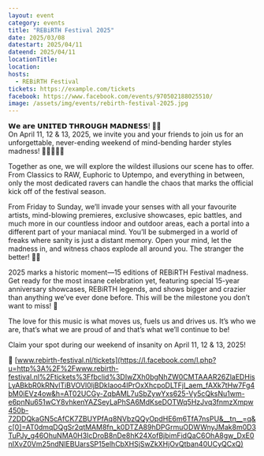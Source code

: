 ```yaml
---
layout: event
category: events
title: "REBiRTH Festival 2025"
date: 2025/03/08
datestart: 2025/04/11
dateend: 2025/04/11
locationTitle:
location:
hosts:
  - REBiRTH Festival
tickets: https://example.com/tickets
facebook: https://www.facebook.com/events/970502188025510/
image: /assets/img/events/rebirth-festival-2025.jpg
---
```


𝗪𝗲 𝗮𝗿𝗲 𝗨𝗡𝗜𝗧𝗘𝗗 𝗧𝗛𝗥𝗢𝗨𝗚𝗛 𝗠𝗔𝗗𝗡𝗘𝗦𝗦! 🧬💙  
On April 11, 12 & 13, 2025, we invite you and your friends to join us for an unforgettable, never-ending weekend of mind-bending harder styles madness! 👨🏼‍🎤🤘🏼

Together as one, we will explore the wildest illusions our scene has to offer. From Classics to RAW, Euphoric to Uptempo, and everything in between, only the most dedicated ravers can handle the chaos that marks the official kick off of the festival season.

From Friday to Sunday, we’ll invade your senses with all your favourite artists, mind-blowing premieres, exclusive showcases, epic battles, and much more in our countless indoor and outdoor areas, each a portal into a different part of your maniacal mind. You’ll be submerged in a world of freaks where sanity is just a distant memory. Open your mind, let the madness in, and witness chaos explode all around you. The stranger the better! 🧠💥

2025 marks a historic moment—15 editions of REBiRTH Festival madness. Get ready for the most insane celebration yet, featuring special 15-year anniversary showcases, REBiRTH legends, and shows bigger and crazier than anything we’ve ever done before. This will be the milestone you don’t want to miss! 🤩

The love for this music is what moves us, fuels us and drives us. It’s who we are, that’s what we are proud of and that’s what we’ll continue to be!

Claim your spot during our weekend of insanity on April 11, 12 & 13, 2025!

🎫 [www.rebirth-festival.nl/tickets](https://l.facebook.com/l.php?u=http%3A%2F%2Fwww.rebirth-festival.nl%2Ftickets%3Ffbclid%3DIwZXh0bgNhZW0CMTAAAR26ZlaEDHisLyABkbR0kRNvlTiBVOVl0ljBDkIaoo4IPrOxXhcpoDLTFjI_aem_fAXk7tHw7Fg4bM0iEVz4ow&h=AT02UCGy-ZqbAML7uSbZywYxs625-Vy5cQksNu1wm-e6pnNu651wCY8vhkenYAZSeyLaPhSA6MdKseDOTWq5HzJvq3fnmzXmpw450b-72DDQkaGN5cAfCK7ZBUYPfAq8NVbzQQyOpdHE6m6TfA7nsPU&__tn__=q&c[0]=AT0dmqDQgSr2qtMAM8fn_k0DTZA89hDPGrmuODWWnyJMak8m0D3TuPJy_g46OhuNMA0H3IcDroB8nDe8hK24XofBjbimFidQaC6OhA8gw_DxE0nIXvZ0Vm25ndNIEBUarsSP15elhCbXHSjSwZkXHjOvQtban40UCyQCxQ)
